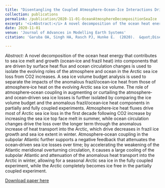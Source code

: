 ```yaml
---
title: "Disentangling the Coupled Atmosphere‐Ocean‐Ice Interactions Driving Arctic Sea Ice Response to CO2 Increases"
collection: publications
permalink: /publication/2020-11-01-OceanAtmosphereDecompositionSeaIce
excerpt: '<i>Abstract:</i> A novel decomposition of the ocean heat energy that contributes to sea ice melt and growth (ocean‐ice and frazil heat) into components that are driven by surface heat flux and ocean circulation changes is used to isolate the evolving roles of the atmosphere and ocean in the Arctic sea ice loss from CO2 increases. A sea ice volume budget analysis is used to separate the impacts of the anomalous frazil/ocean‐ice heat from those of atmosphere‐ice heat on the evolving Arctic sea ice volume. The role of atmosphere‐ocean coupling in augmenting or curtailing the atmosphere‐ and ocean‐driven sea ice losses is further isolated by comparing the ice volume budget and the anomalous frazil/ocean‐ice heat components in partially and fully coupled experiments. Atmosphere‐ice heat fluxes drive most of Arctic sea ice loss in the first decade following CO2 increase by increasing the sea ice top face melt in summer, while ocean circulation changes drive the loss over the longer term through the anomalous increase of heat transport into the Arctic, which drive decreases in frazil ice growth and sea ice extent in winter. Atmosphere‐ocean coupling in the subpolar Atlantic further supports a negative feedback that attenuates the ocean‐driven sea ice losses over time; by accelerating the weakening of the Atlantic meridional overturning circulation, it causes a large cooling of the subpolar Atlantic and attenuation of the anomalous heat transport into the Arctic in winter, allowing for a seasonal Arctic sea ice in the fully coupled experiment, while the Arctic completely becomes ice free in the partially coupled experiment.'
date: 2020-11-01
venue: 'Journal of Advances in Modelling Earth Systems'
citation: 'Garuba OA, Singh HA, Rasch PJ, Hunke E.  (2020).  &quot;Disentangling the Coupled Atmosphere‐Ocean‐Ice Interactions Driving Arctic Sea Ice Response to CO2 Increases&quot;, <i>Journal of Advances in Modelling Earth Systems</i>, 12 (11), e2019MS001902, doi: 10.1029/2019MS001902.'  

---
```


<i>Abstract:</i> A novel decomposition of the ocean heat energy that contributes to sea ice melt and growth (ocean‐ice and frazil heat) into components that are driven by surface heat flux and ocean circulation changes is used to isolate the evolving roles of the atmosphere and ocean in the Arctic sea ice loss from CO2 increases. A sea ice volume budget analysis is used to separate the impacts of the anomalous frazil/ocean‐ice heat from those of atmosphere‐ice heat on the evolving Arctic sea ice volume. The role of atmosphere‐ocean coupling in augmenting or curtailing the atmosphere‐ and ocean‐driven sea ice losses is further isolated by comparing the ice volume budget and the anomalous frazil/ocean‐ice heat components in partially and fully coupled experiments. Atmosphere‐ice heat fluxes drive most of Arctic sea ice loss in the first decade following CO2 increase by increasing the sea ice top face melt in summer, while ocean circulation changes drive the loss over the longer term through the anomalous increase of heat transport into the Arctic, which drive decreases in frazil ice growth and sea ice extent in winter. Atmosphere‐ocean coupling in the subpolar Atlantic further supports a negative feedback that attenuates the ocean‐driven sea ice losses over time; by accelerating the weakening of the Atlantic meridional overturning circulation, it causes a large cooling of the subpolar Atlantic and attenuation of the anomalous heat transport into the Arctic in winter, allowing for a seasonal Arctic sea ice in the fully coupled experiment, while the Arctic completely becomes ice free in the partially coupled experiment.

[Download paper here](http://hansialice.github.io/files/JAMES-GarubaEtAl2020-OceanSeaIceCoupling.pdf)
